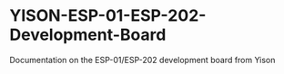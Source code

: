 # YISON-ESP-01-ESP-202-Development-Board
Documentation on the ESP-01/ESP-202 development board from Yison
